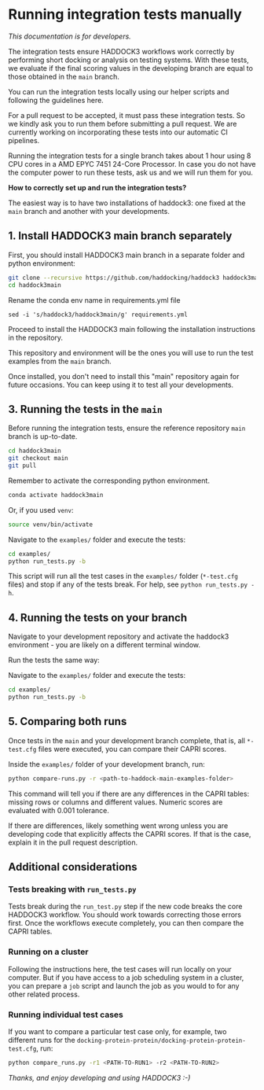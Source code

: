 # Running integration tests manually

*This documentation is for developers.*

The integration tests ensure HADDOCK3 workflows work correctly by performing
short docking or analysis on testing systems. With these tests, we evaluate if
the final scoring values in the developing branch are equal to those obtained in
the `main` branch.

You can run the integration tests locally using our helper scripts and
following the guidelines here.

For a pull request to be accepted, it must pass these integration tests. So we
kindly ask you to run them before submitting a pull request. We are currently
working on incorporating these tests into our automatic CI pipelines.

Running the integration tests for a single branch takes about 1 hour using 8 CPU
cores in a AMD EPYC 7451 24-Core Processor. In case you do not have the computer
power to run these tests, ask us and we will run them for you.

**How to correctly set up and run the integration tests?**

The easiest way is to have two installations of haddock3:
one fixed at the `main` branch and another with your developments.

## 1. Install HADDOCK3 main branch separately

First, you should install HADDOCK3 main branch in a separate folder and
python environment:

```bash
git clone --recursive https://github.com/haddocking/haddock3 haddock3main
cd haddock3main
```

Rename the conda env name in requirements.yml file

```
sed -i 's/haddock3/haddock3main/g' requirements.yml
```

Proceed to install the HADDOCK3 main following the installation
instructions in the repository.

This repository and environment will be the ones you will use to run the
test examples from the `main` branch.

Once installed, you don't need to install this "main" repository again for
future occasions. You can keep using it to test all your developments.

## 3. Running the tests in the `main`

Before running the integration tests, ensure the reference repository `main`
branch is up-to-date.

```bash
cd haddock3main
git checkout main
git pull
```

Remember to activate the corresponding python environment.

```bash
conda activate haddock3main
```

Or, if you used `venv`:

```bash
source venv/bin/activate
```

Navigate to the `examples/` folder and execute the tests:

```bash
cd examples/
python run_tests.py -b
```

This script will run all the test cases in the `examples/` folder (`*-test.cfg`
files) and stop if any of the tests break. For help, see `python run_tests.py
-h`.

## 4. Running the tests on your branch

Navigate to your development repository and activate the haddock3 environment -
you are likely on a different terminal window.

Run the tests the same way:

Navigate to the `examples/` folder and execute the tests:

```bash
cd examples/
python run_tests.py -b
```

## 5. Comparing both runs

Once tests in the `main` and your development branch complete, that is, all
`*-test.cfg` files were executed, you can compare their CAPRI scores.

Inside the `examples/` folder of your development branch, run:

```bash
python compare-runs.py -r <path-to-haddock-main-examples-folder>
```

This command will tell you if there are any differences in the CAPRI tables:
missing rows or columns and different values. Numeric scores are evaluated with
0.001 tolerance.

If there are differences, likely something went wrong unless you are developing
code that explicitly affects the CAPRI scores. If that is the case, explain it
in the pull request description.

## Additional considerations

### Tests breaking with `run_tests.py`

Tests break during the `run_test.py` step if the new code breaks the core
HADDOCK3 workflow. You should work towards correcting those errors first. Once
the workflows execute completely, you can then compare the CAPRI tables.

### Running on a cluster

Following the instructions here, the test cases will run locally on your
computer. But if you have access to a job scheduling system in a cluster, you
can prepare a `job` script and launch the job as you would to for any other
related process.

### Running individual test cases

If you want to compare a particular test case only, for example, two different
runs for the `docking-protein-protein/docking-protein-protein-test.cfg`, run:

```bash
python compare_runs.py -r1 <PATH-TO-RUN1> -r2 <PATH-TO-RUN2>
```

*Thanks, and enjoy developing and using HADDOCK3 :-)*
